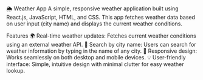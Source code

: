 🌦️ Weather App
A simple, responsive weather application built using React.js, JavaScript, HTML, and CSS. This app fetches weather data based on user input (city name) and displays the current weather conditions.

Features
🌍 Real-time weather updates: Fetches current weather conditions using an external weather API.
🔎 Search by city name: Users can search for weather information by typing in the name of any city.
📱 Responsive design: Works seamlessly on both desktop and mobile devices.
💡 User-friendly interface: Simple, intuitive design with minimal clutter for easy weather lookup.
